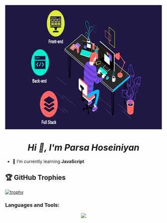 <img src="banner2.gif" style="width: 1000px; height: 400px">
<strong><em><h1 align="center">Hi 👋, I'm Parsa Hoseiniyan</h1></em></strong>

- 🌱 I’m currently learning **JavaScript**

## 🏆 GitHub Trophies
[![trophy](https://github-profile-trophy.vercel.app/?username=ParsaHoseiniyan&theme=algolia)](https://github.com/ParsaHoseiniyan/github-profile-trophy)

<h3 align="left">Languages and Tools:</h3>
<p align="center">
  <a href="https://skillicons.dev">
    <img src="https://skillicons.dev/icons?i=cpp,html,css,bootstrap,js,materialui,firebase,git,vscode" />
    
  </a>
</p>
